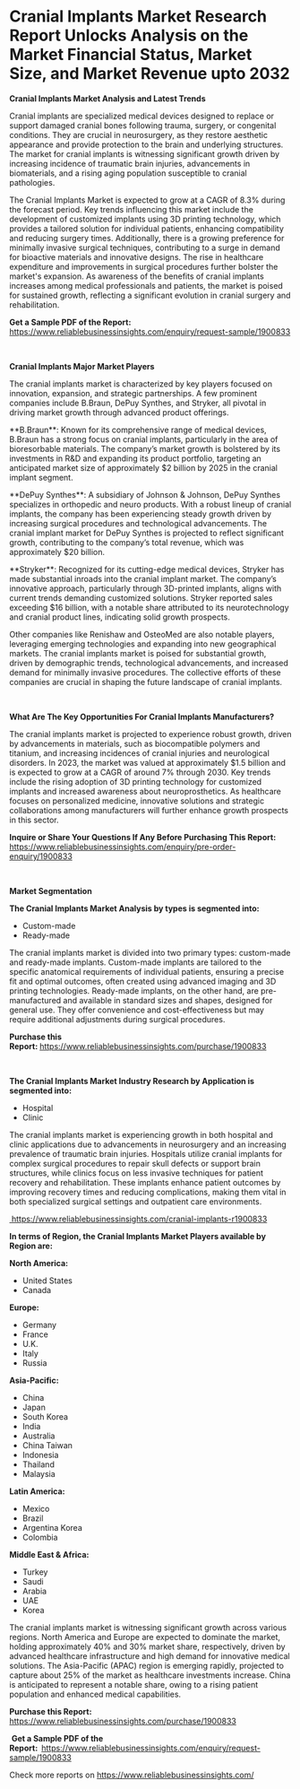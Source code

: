 <p><h1>Cranial Implants Market Research Report Unlocks Analysis on the Market Financial Status, Market Size, and Market Revenue upto 2032</h1></p><p><strong>Cranial Implants Market Analysis and Latest Trends</strong></p>
<p><p>Cranial implants are specialized medical devices designed to replace or support damaged cranial bones following trauma, surgery, or congenital conditions. They are crucial in neurosurgery, as they restore aesthetic appearance and provide protection to the brain and underlying structures. The market for cranial implants is witnessing significant growth driven by increasing incidence of traumatic brain injuries, advancements in biomaterials, and a rising aging population susceptible to cranial pathologies.</p><p>The Cranial Implants Market is expected to grow at a CAGR of 8.3% during the forecast period. Key trends influencing this market include the development of customized implants using 3D printing technology, which provides a tailored solution for individual patients, enhancing compatibility and reducing surgery times. Additionally, there is a growing preference for minimally invasive surgical techniques, contributing to a surge in demand for bioactive materials and innovative designs. The rise in healthcare expenditure and improvements in surgical procedures further bolster the market's expansion. As awareness of the benefits of cranial implants increases among medical professionals and patients, the market is poised for sustained growth, reflecting a significant evolution in cranial surgery and rehabilitation.</p></p>
<p><strong>Get a Sample PDF of the Report:&nbsp;</strong> <a href="https://www.reliablebusinessinsights.com/enquiry/request-sample/1900833?utm_campaign=2885&utm_medium=2&utm_source=Github&utm_content=ia&utm_term=03032025&utm_id=cranial-implants">https://www.reliablebusinessinsights.com/enquiry/request-sample/1900833</a></p>
<p>&nbsp;</p>
<p><strong>Cranial Implants Major Market Players</strong></p>
<p><p>The cranial implants market is characterized by key players focused on innovation, expansion, and strategic partnerships. A few prominent companies include B.Braun, DePuy Synthes, and Stryker, all pivotal in driving market growth through advanced product offerings.</p><p>**B.Braun**: Known for its comprehensive range of medical devices, B.Braun has a strong focus on cranial implants, particularly in the area of bioresorbable materials. The company’s market growth is bolstered by its investments in R&D and expanding its product portfolio, targeting an anticipated market size of approximately $2 billion by 2025 in the cranial implant segment.</p><p>**DePuy Synthes**: A subsidiary of Johnson & Johnson, DePuy Synthes specializes in orthopedic and neuro products. With a robust lineup of cranial implants, the company has been experiencing steady growth driven by increasing surgical procedures and technological advancements. The cranial implant market for DePuy Synthes is projected to reflect significant growth, contributing to the company’s total revenue, which was approximately $20 billion.</p><p>**Stryker**: Recognized for its cutting-edge medical devices, Stryker has made substantial inroads into the cranial implant market. The company’s innovative approach, particularly through 3D-printed implants, aligns with current trends demanding customized solutions. Stryker reported sales exceeding $16 billion, with a notable share attributed to its neurotechnology and cranial product lines, indicating solid growth prospects.</p><p>Other companies like Renishaw and OsteoMed are also notable players, leveraging emerging technologies and expanding into new geographical markets. The cranial implants market is poised for substantial growth, driven by demographic trends, technological advancements, and increased demand for minimally invasive procedures. The collective efforts of these companies are crucial in shaping the future landscape of cranial implants.</p></p>
<p>&nbsp;</p>
<p><strong>What Are The Key Opportunities For Cranial Implants Manufacturers?</strong></p>
<p><p>The cranial implants market is projected to experience robust growth, driven by advancements in materials, such as biocompatible polymers and titanium, and increasing incidences of cranial injuries and neurological disorders. In 2023, the market was valued at approximately $1.5 billion and is expected to grow at a CAGR of around 7% through 2030. Key trends include the rising adoption of 3D printing technology for customized implants and increased awareness about neuroprosthetics. As healthcare focuses on personalized medicine, innovative solutions and strategic collaborations among manufacturers will further enhance growth prospects in this sector.</p></p>
<p><strong>Inquire or Share Your Questions If Any Before Purchasing This Report:</strong> <a href="https://www.reliablebusinessinsights.com/enquiry/pre-order-enquiry/1900833?utm_campaign=2885&utm_medium=2&utm_source=Github&utm_content=ia&utm_term=03032025&utm_id=cranial-implants">https://www.reliablebusinessinsights.com/enquiry/pre-order-enquiry/1900833</a></p>
<p>&nbsp;</p>
<p><strong>Market Segmentation</strong></p>
<p><strong>The Cranial Implants Market Analysis by types is segmented into:</strong></p>
<p><ul><li>Custom-made</li><li>Ready-made</li></ul></p>
<p><p>The cranial implants market is divided into two primary types: custom-made and ready-made implants. Custom-made implants are tailored to the specific anatomical requirements of individual patients, ensuring a precise fit and optimal outcomes, often created using advanced imaging and 3D printing technologies. Ready-made implants, on the other hand, are pre-manufactured and available in standard sizes and shapes, designed for general use. They offer convenience and cost-effectiveness but may require additional adjustments during surgical procedures.</p></p>
<p><strong>Purchase this Report:&nbsp;</strong><a href="https://www.reliablebusinessinsights.com/purchase/1900833?utm_campaign=2885&utm_medium=2&utm_source=Github&utm_content=ia&utm_term=03032025&utm_id=cranial-implants">https://www.reliablebusinessinsights.com/purchase/1900833</a></p>
<p>&nbsp;</p>
<p><strong>The Cranial Implants Market Industry Research by Application is segmented into:</strong></p>
<p><ul><li>Hospital</li><li>Clinic</li></ul></p>
<p><p>The cranial implants market is experiencing growth in both hospital and clinic applications due to advancements in neurosurgery and an increasing prevalence of traumatic brain injuries. Hospitals utilize cranial implants for complex surgical procedures to repair skull defects or support brain structures, while clinics focus on less invasive techniques for patient recovery and rehabilitation. These implants enhance patient outcomes by improving recovery times and reducing complications, making them vital in both specialized surgical settings and outpatient care environments.</p></p>
<p><a href="https://www.reliablebusinessinsights.com/cranial-implants-r1900833?utm_campaign=2885&utm_medium=2&utm_source=Github&utm_content=ia&utm_term=03032025&utm_id=cranial-implants">&nbsp;https://www.reliablebusinessinsights.com/cranial-implants-r1900833</a></p>
<p><strong>In terms of Region, the Cranial Implants Market Players available by Region are:</strong></p>
<p>
    <p> <strong> North America: </strong>
        <ul>
            <li>United States</li>
            <li>Canada</li>
        </ul>
        </p> 
    <p> <strong> Europe: </strong>
        <ul>
            <li>Germany</li>
            <li>France</li>
            <li>U.K.</li>
            <li>Italy</li>
            <li>Russia</li>
        </ul>
        </p> 
    <p> <strong> Asia-Pacific: </strong>
        <ul>
            <li>China</li>
            <li>Japan</li>
            <li>South Korea</li>
            <li>India</li>
            <li>Australia</li>
            <li>China Taiwan</li>
            <li>Indonesia</li>
            <li>Thailand</li>
            <li>Malaysia</li>
        </ul>
        </p> 
    <p> <strong> Latin America: </strong>
        <ul>
            <li>Mexico</li>
            <li>Brazil</li>
            <li>Argentina Korea</li>
            <li>Colombia</li>
        </ul>
        </p> 
    <p> <strong> Middle East & Africa: </strong>
        <ul>
            <li>Turkey</li>
            <li>Saudi</li>
            <li>Arabia</li>
            <li>UAE</li>
            <li>Korea</li>
        </ul>
    </p>
    </p>
<p><p>The cranial implants market is witnessing significant growth across various regions. North America and Europe are expected to dominate the market, holding approximately 40% and 30% market share, respectively, driven by advanced healthcare infrastructure and high demand for innovative medical solutions. The Asia-Pacific (APAC) region is emerging rapidly, projected to capture about 25% of the market as healthcare investments increase. China is anticipated to represent a notable share, owing to a rising patient population and enhanced medical capabilities.</p></p>
<p><strong>Purchase this Report: </strong><a href="https://www.reliablebusinessinsights.com/purchase/1900833?utm_campaign=2885&utm_medium=2&utm_source=Github&utm_content=ia&utm_term=03032025&utm_id=cranial-implants">https://www.reliablebusinessinsights.com/purchase/1900833</a></p>
<p>&nbsp;<strong>Get a Sample PDF of the Report:&nbsp;&nbsp;</strong><a href="https://www.reliablebusinessinsights.com/enquiry/request-sample/1900833?utm_campaign=2885&utm_medium=2&utm_source=Github&utm_content=ia&utm_term=03032025&utm_id=cranial-implants">https://www.reliablebusinessinsights.com/enquiry/request-sample/1900833</a></p>
<p><strong></strong></p>
<p>Check more reports on <a href="https://www.reliablebusinessinsights.com/?utm_campaign=2885&utm_medium=2&utm_source=Github&utm_content=ia&utm_term=03032025&utm_id=cranial-implants">https://www.reliablebusinessinsights.com/</a></p>